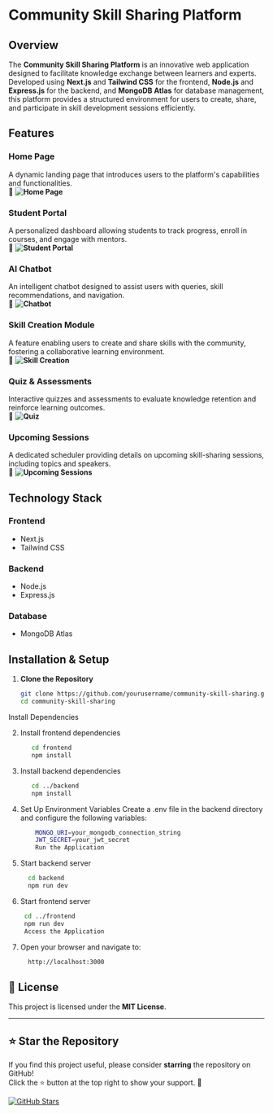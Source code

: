 # Community Skill Sharing Platform

## Overview
The **Community Skill Sharing Platform** is an innovative web application designed to facilitate knowledge exchange between learners and experts. Developed using **Next.js** and **Tailwind CSS** for the frontend, **Node.js** and **Express.js** for the backend, and **MongoDB Atlas** for database management, this platform provides a structured environment for users to create, share, and participate in skill development sessions efficiently.

## Features

### Home Page
A dynamic landing page that introduces users to the platform's capabilities and functionalities.  
📌 **![Home Page](path/to/image.png)**

### Student Portal
A personalized dashboard allowing students to track progress, enroll in courses, and engage with mentors.  
📌 **![Student Portal](path/to/image.png)**

### AI Chatbot
An intelligent chatbot designed to assist users with queries, skill recommendations, and navigation.  
📌 **![Chatbot](path/to/image.png)**

### Skill Creation Module
A feature enabling users to create and share skills with the community, fostering a collaborative learning environment.  
📌 **![Skill Creation](path/to/image.png)**

### Quiz & Assessments
Interactive quizzes and assessments to evaluate knowledge retention and reinforce learning outcomes.  
📌 **![Quiz](path/to/image.png)**

### Upcoming Sessions
A dedicated scheduler providing details on upcoming skill-sharing sessions, including topics and speakers.  
📌 **![Upcoming Sessions](path/to/image.png)**

## Technology Stack

### Frontend
- Next.js
- Tailwind CSS

### Backend
- Node.js
- Express.js

### Database
- MongoDB Atlas

## Installation & Setup

1. **Clone the Repository**
   ```sh
   git clone https://github.com/yourusername/community-skill-sharing.git
   cd community-skill-sharing

Install Dependencies

2. Install frontend dependencies
   ```sh
      cd frontend
      npm install

3. Install backend dependencies
   ```sh
      cd ../backend
      npm install
4. Set Up Environment Variables
      Create a .env file in the backend directory and configure the following variables:

    ```sh
        MONGO_URI=your_mongodb_connection_string
        JWT_SECRET=your_jwt_secret
        Run the Application


5. Start backend server
    ```sh
      cd backend
      npm run dev

6. Start frontend server
     ```sh
      cd ../frontend
      npm run dev
      Access the Application
7. Open your browser and navigate to:
    ```sh
      http://localhost:3000

## 📜 License
This project is licensed under the **MIT License**.


---

## ⭐ Star the Repository

If you find this project useful, please consider **starring** the repository on GitHub!  
Click the ⭐ button at the top right to show your support. 🚀  

[![GitHub Stars](https://img.shields.io/github/stars/yourusername/community-skill-sharing.svg?style=social)](https://github.com/yourusername/community-skill-sharing)


